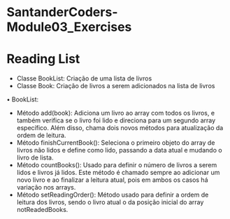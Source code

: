 # SantanderCoders-Module03_Exercises

# Reading List

- Classe BookList: Criação de uma lista de livros
- Classe Book: Criação de livros a serem adicionados na lista de livros

• BookList:

- Método add(book): Adiciona um livro ao array com todos os livros, e também verifica
  se o livro foi lido e direciona para um segundo array específico.
  Além disso, chama dois novos métodos para atualização da ordem de leitura.
- Método finishCurrentBook(): Seleciona o primeiro objeto do array de livros não lidos e
  define como lido, passando a data atual e mudando o livro de lista.
- Método countBooks(): Usado para definir o número de livros a serem lidos e livros já lidos.
  Este método é chamado sempre ao adicionar um novo livro e ao finalizar a leitura atual, pois em ambos os casos há variação nos arrays.
- Método setReadingOrder(): Método usado para definir a ordem de leitura dos livros, sendo o
  livro atual o da posição inicial do array notReadedBooks.
